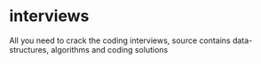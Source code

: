 # interviews
All you need to crack the coding interviews, source contains data-structures, algorithms and coding solutions
